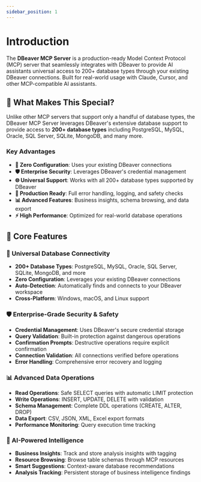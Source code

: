 ```yaml
---
sidebar_position: 1
---
```


# Introduction

The **DBeaver MCP Server** is a production-ready Model Context Protocol (MCP) server that seamlessly integrates with DBeaver to provide AI assistants universal access to 200+ database types through your existing DBeaver connections. Built for real-world usage with Claude, Cursor, and other MCP-compatible AI assistants.

## 🎯 What Makes This Special?

Unlike other MCP servers that support only a handful of database types, the DBeaver MCP Server leverages DBeaver's extensive database support to provide access to **200+ database types** including PostgreSQL, MySQL, Oracle, SQL Server, SQLite, MongoDB, and many more.

### Key Advantages

- **🚀 Zero Configuration**: Uses your existing DBeaver connections
- **🛡️ Enterprise Security**: Leverages DBeaver's credential management
- **🌐 Universal Support**: Works with all 200+ database types supported by DBeaver
- **🔧 Production Ready**: Full error handling, logging, and safety checks
- **📊 Advanced Features**: Business insights, schema browsing, and data export
- **⚡ High Performance**: Optimized for real-world database operations

## 🚀 Core Features

### 🔗 Universal Database Connectivity
- **200+ Database Types**: PostgreSQL, MySQL, Oracle, SQL Server, SQLite, MongoDB, and more
- **Zero Configuration**: Leverages your existing DBeaver connections
- **Auto-Detection**: Automatically finds and connects to your DBeaver workspace
- **Cross-Platform**: Windows, macOS, and Linux support

### 🛡️ Enterprise-Grade Security & Safety
- **Credential Management**: Uses DBeaver's secure credential storage
- **Query Validation**: Built-in protection against dangerous operations
- **Confirmation Prompts**: Destructive operations require explicit confirmation
- **Connection Validation**: All connections verified before operations
- **Error Handling**: Comprehensive error recovery and logging

### 📊 Advanced Data Operations
- **Read Operations**: Safe SELECT queries with automatic LIMIT protection
- **Write Operations**: INSERT, UPDATE, DELETE with validation
- **Schema Management**: Complete DDL operations (CREATE, ALTER, DROP)
- **Data Export**: CSV, JSON, XML, Excel export formats
- **Performance Monitoring**: Query execution time tracking

### 🧠 AI-Powered Intelligence
- **Business Insights**: Track and store analysis insights with tagging
- **Resource Browsing**: Browse table schemas through MCP resources
- **Smart Suggestions**: Context-aware database recommendations
- **Analysis Tracking**: Persistent storage of business intelligence findings 